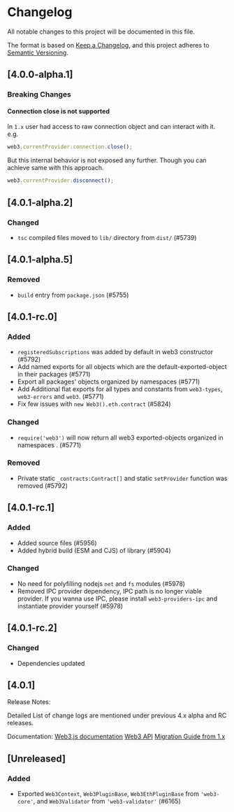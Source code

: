 # Changelog

All notable changes to this project will be documented in this file.

The format is based on [Keep a Changelog](https://keepachangelog.com/en/1.0.0/),
and this project adheres to [Semantic Versioning](https://semver.org/spec/v2.0.0.html).

<!-- EXAMPLE

## [1.0.0]

### Added

- I've added feature XY (#1000)

### Changed

- I've cleaned up XY (#1000)

### Deprecated

- I've deprecated XY (#1000)

### Removed

- I've removed XY (#1000)

### Fixed

- I've fixed XY (#1000)

### Security

- I've improved the security in XY (#1000)

-->

## [4.0.0-alpha.1]

### Breaking Changes

#### Connection close is not supported

In `1.x` user had access to raw connection object and can interact with it. e.g.

```ts
web3.currentProvider.connection.close();
```

But this internal behavior is not exposed any further. Though you can achieve same with this approach.

```ts
web3.currentProvider.disconnect();
```

## [4.0.1-alpha.2]

### Changed

-   `tsc` compiled files moved to `lib/` directory from `dist/` (#5739)

## [4.0.1-alpha.5]

### Removed

-   `build` entry from `package.json` (#5755)

## [4.0.1-rc.0]

### Added

-   `registeredSubscriptions` was added by default in web3 constructor (#5792)
-   Add named exports for all objects which are the default-exported-object in their packages (#5771)
-   Export all packages' objects organized by namespaces (#5771)
-   Add Additional flat exports for all types and constants from `web3-types`, `web3-errors` and `web3`. (#5771)
-   Fix few issues with `new Web3().eth.contract` (#5824)

### Changed

-   `require('web3')` will now return all web3 exported-objects organized in namespaces . (#5771)

### Removed

-   Private static `_contracts:Contract[]` and static `setProvider` function was removed (#5792)

## [4.0.1-rc.1]

### Added

-   Added source files (#5956)
-   Added hybrid build (ESM and CJS) of library (#5904)

### Changed

-   No need for polyfilling nodejs `net` and `fs` modules (#5978)
-   Removed IPC provider dependency, IPC path is no longer viable provider. If you wanna use IPC, please install `web3-providers-ipc` and instantiate provider yourself (#5978)

## [4.0.1-rc.2]

### Changed

-   Dependencies updated

## [4.0.1]

Release Notes:

Detailed List of change logs are mentioned under previous 4.x alpha and RC releases.

Documentation:
[Web3.js documentation](https://docs.web3js.org/)
[Web3 API](https://docs.web3js.org/api)
[Migration Guide from 1.x](https://docs.web3js.org/guides/web3_upgrade_guide/x/)

## [Unreleased]

### Added

-   Exported `Web3Context`, `Web3PluginBase`, `Web3EthPluginBase` from `'web3-core'`, and `Web3Validator` from `'web3-validator'` (#6165)
